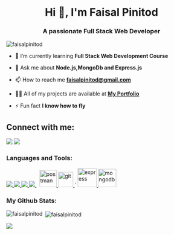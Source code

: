 <h1 align="center">Hi 👋, I'm Faisal Pinitod</h1>
<h3 align="center">A passionate Full Stack Web Developer</h3>

<p align="left"> <img src="https://komarev.com/ghpvc/?username=faisalpinitod&label=Profile%20views&color=0e75b6&style=flat" alt="faisalpinitod" /> </p>

- 🌱 I’m currently learning **Full Stack Web Development Course**

- 💬 Ask me about **Node.js,MongoDb and Express.js**

- 📫 How to reach me **[faisalpinitod@gmail.com](https://faisalpinitod@gmail.com)**

- 👨‍💻 All of my projects are available at  **[My Portfolio](https://faisalpinitod.github.io/)**

- ⚡ Fun fact **I know how to fly**

## Connect with me:
<p align="left">

<a href = "https://www.linkedin.com/in/faisal-pinitod-41b0671ba/"><img src="https://img.icons8.com/fluent/48/000000/linkedin.png"/></a>
<a href = "https://twitter.com/iam_faisal17"><img src="https://img.icons8.com/fluent/48/000000/twitter.png"/></a>
<!-- <a href = "https://www.instagram.com/iam_faisal17/"><img src="https://img.icons8.com/fluent/48/000000/instagram-new.png"/></a> -->
</p>

<h3 align="left">Languages and Tools:</h3>

<p align="left">
    <a href="https://developer.mozilla.org/en-US/docs/Web/JavaScript" target="_blank"> <img src="https://img.icons8.com/color/48/000000/javascript.png"/> </a>
    <a href="https://www.w3.org/html/" target="_blank"> <img src="https://img.icons8.com/color/48/000000/html-5.png"/> </a>
    <a href="https://www.w3schools.com/css/" target="_blank"> <img src="https://img.icons8.com/color/48/000000/css3.png"/> </a>
    <a style="padding-right:8px;" href="https://nodejs.org" target="_blank"> <img src="https://img.icons8.com/color/48/000000/nodejs.png"/> </a>
    <a href="https://postman.com" target="_blank"> <img src="https://www.vectorlogo.zone/logos/getpostman/getpostman-icon.svg" alt="postman" width="45" height="45"/> </a> 
  <a href="https://git-scm.com/" target="_blank" rel="noreferrer"> <img src="https://www.vectorlogo.zone/logos/git-scm/git-scm-icon.svg" alt="git" width="40" height="40"/> </a>`
   <a href="https://expressjs.com" target="_blank"> <img src="https://www.mementotech.in/assets/images/icons/express.png" alt="express" width="50" height="50"/> </a>
  <a href="https://www.mongodb.com/" target="_blank"> <img src="https://www.mongodb.com/community/forums/uploads/default/original/3X/0/1/01d4259c8928db8d3f2370429391688f8622654d.png" alt="mongodb" width="48" height="48"/> </a>
</p>

<h3 align="left">My Github Stats:</h3>
<p align="left">
<p><img align="left" src="https://github-readme-stats.vercel.app/api/top-langs?username=faisalpinitod&show_icons=true&locale=en&layout=compact" alt="faisalpinitod" /></p>

<p>&nbsp;<img align="center" src="https://github-readme-stats.vercel.app/api?username=faisalpinitod&show_icons=true&locale=en" alt="faisalpinitod" /></p>

<p><img align="center" src=["https://github-readme-streak-stats.herokuapp.com/?user=faisalpinitod &"alt="faisalpinitod"](https://github-readme-streak-stats.herokuapp.com/?user=faisalpinitod&theme=black-ice&hide_border=true&stroke=0000&background=060A0CD0) /></p>



